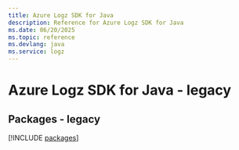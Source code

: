```yaml
---
title: Azure Logz SDK for Java
description: Reference for Azure Logz SDK for Java
ms.date: 06/20/2025
ms.topic: reference
ms.devlang: java
ms.service: logz
---
```

# Azure Logz SDK for Java - legacy
## Packages - legacy
[!INCLUDE [packages](logz-index.md)]